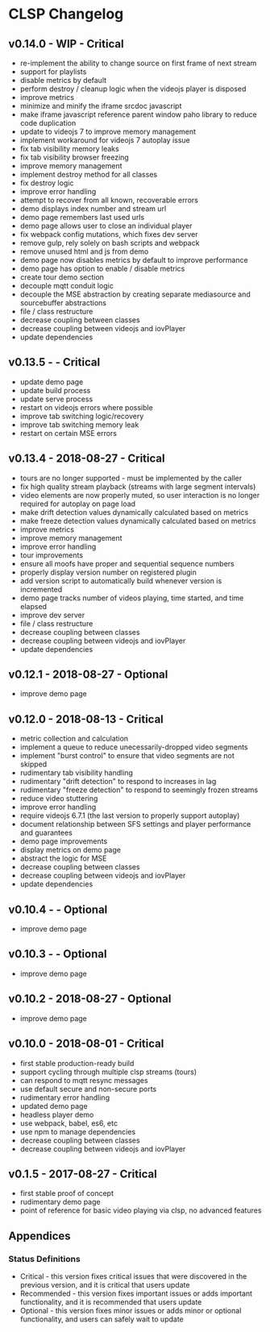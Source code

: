 
# CLSP Changelog


## v0.14.0 - WIP - Critical

* re-implement the ability to change source on first frame of next stream
* support for playlists
* disable metrics by default
* perform destroy / cleanup logic when the videojs player is disposed
* improve metrics
* minimize and minify the iframe srcdoc javascript
* make iframe javascript reference parent window paho library to reduce code duplication
* update to videojs 7 to improve memory management
* implement workaround for videojs 7 autoplay issue
* fix tab visibility memory leaks
* fix tab visibility browser freezing
* improve memory management
* implement destroy method for all classes
* fix destroy logic
* improve error handling
* attempt to recover from all known, recoverable errors
* demo displays index number and stream url
* demo page remembers last used urls
* demo page allows user to close an individual player
* fix webpack config mutations, which fixes dev server
* remove gulp, rely solely on bash scripts and webpack
* remove unused html and js from demo
* demo page now disables metrics by default to improve performance
* demo page has option to enable / disable metrics
* create tour demo section
* decouple mqtt conduit logic
* decouple the MSE abstraction by creating separate mediasource and sourcebuffer abstractions
* file / class restructure
* decrease coupling between classes
* decrease coupling between videojs and iovPlayer
* update dependencies

## v0.13.5 -  - Critical

* update demo page
* update build process
* update serve process
* restart on videojs errors where possible
* improve tab switching logic/recovery
* improve tab switching memory leak
* restart on certain MSE errors

## v0.13.4 - 2018-08-27 - Critical

* tours are no longer supported - must be implemented by the caller
* fix high quality stream playback (streams with large segment intervals)
* video elements are now properly muted, so user interaction is no longer required for autoplay on page load
* make drift detection values dynamically calculated based on metrics
* make freeze detection values dynamically calculated based on metrics
* improve metrics
* improve memory management
* improve error handling
* tour improvements
* ensure all moofs have proper and sequential sequence numbers
* properly display version number on registered plugin
* add version script to automatically build whenever version is incremented
* demo page tracks number of videos playing, time started, and time elapsed
* improve dev server
* file / class restructure
* decrease coupling between classes
* decrease coupling between videojs and iovPlayer
* update dependencies


## v0.12.1 - 2018-08-27 - Optional

* improve demo page


## v0.12.0 - 2018-08-13 - Critical

* metric collection and calculation
* implement a queue to reduce unecessarily-dropped video segments
* implement "burst control" to ensure that video segments are not skipped
* rudimentary tab visibility handling
* rudimentary "drift detection" to respond to increases in lag
* rudimentary "freeze detection" to respond to seemingly frozen streams
* reduce video stuttering
* improve error handling
* require videojs 6.7.1 (the last version to properly support autoplay)
* document relationship between SFS settings and player performance and guarantees
* demo page improvements
* display metrics on demo page
* abstract the logic for MSE
* decrease coupling between classes
* decrease coupling between videojs and iovPlayer
* update dependencies

## v0.10.4 -  - Optional

* improve demo page

## v0.10.3 -  - Optional

* improve demo page

## v0.10.2 - 2018-08-27 - Optional

* improve demo page


## v0.10.0 - 2018-08-01 - Critical

* first stable production-ready build
* support cycling through multiple clsp streams (tours)
* can respond to mqtt resync messages
* use default secure and non-secure ports
* rudimentary error handling
* updated demo page
* headless player demo
* use webpack, babel, es6, etc
* use npm to manage dependencies
* decrease coupling between classes
* decrease coupling between videojs and iovPlayer


## v0.1.5 - 2017-08-27 - Critical

* first stable proof of concept
* rudimentary demo page
* point of reference for basic video playing via clsp, no advanced features


## Appendices

### Status Definitions

* Critical - this version fixes critical issues that were discovered in the previous version, and it is critical that users update
* Recommended - this version fixes important issues or adds important functionality, and it is recommended that users update
* Optional - this version fixes minor issues or adds minor or optional functionality, and users can safely wait to update
